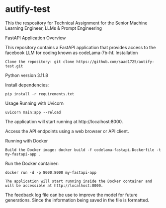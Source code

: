 # autify-test
This the respository for Technical Assignment for the Senior Machine Learning Engineer, LLMs &amp; Prompt Engineering





FastAPI Application
Overview

This repository contains a FastAPI application that provides access to the facebook LLM for coding known as codeLama-7b-hf.
Installation

    Clone the repository: git clone https://github.com/saad1725/autify-test.git

    
Python version 3.11.8


Install dependencies:


    pip install -r requirements.txt

Usage
Running with Uvicorn


    uvicorn main:app --reload
    
The application will start running at http://localhost:8000.

Access the API endpoints using a web browser or API client.

Running with Docker

    Build the Docker image: docker build -f codelama-fastapi.Dockerfile -t my-fastapi-app .




Run the Docker container:



    docker run -d -p 8000:8000 my-fastapi-app

    The application will start running inside the Docker container and will be accessible at http://localhost:8000.


The feedback log file can be use to improve the model for future generations. Since the information being saved in the file
is formatted.





